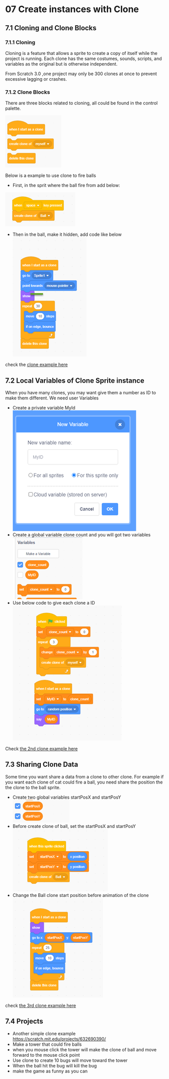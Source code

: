 # 07 Create instances with Clone

## 7.1 Cloning and Clone Blocks

### 7.1.1 Cloning

Cloning is a feature that allows a sprite to create a copy of itself while the project is running. Each clone has the same costumes, sounds, scripts, and variables as the original but is otherwise independent.

From Scratch 3.0 ,one project may only be 300 clones at once to prevent excessive lagging or crashes.

### 7.1.2 Clone Blocks

There are three blocks related to cloning, all could be found in the control palette.

![cloneblocks](./7.1_clone_blocks.png)

Below is a example to use clone to fire balls

- First, in the sprit where the ball fire from add below:

![cloneexample1](./7.1_cloneexample_1.png)

- Then in the ball, make it hidden, add code like below 
![cloneexample2](./7.1_cloneexample1.png)

check the [clone example here](https://scratch.mit.edu/projects/443642866/)


## 7.2 Local Variables of Clone Sprite instance

When you have many clones, you may want give them a number as ID to make them different.
We need user Variables

- Create a private variable MyId
![](./7.2.1_CreateCloneId.png)
- Create a global variable clone count and you will got two variables
![](./7.2.1_clonevariables.png)
- Use below code to give each clone a ID
![](./07.2.2_exampleOfCloneWithId.png)

Check [the 2nd clone example here](https://scratch.mit.edu/projects/443647392/) 

## 7.3 Sharing Clone Data

Some time you want share a data from a clone to other clone.
For example if you want each clone of cat could fire a ball, you need share the position the the clone to the ball sprite.

- Create two global variables startPosX and startPosY
![](07.3._sharedatabetweenclone-1.png)
- Before create clone of ball, set the startPosX and startPosY
![](07.3._sharedatabetweenclone-2.png)
- Change the Ball clone start position before animation of the clone
![](07.3._sharedatabetweenclone-3.png)

check [the 3rd clone example here](https://scratch.mit.edu/projects/443649162/)


## 7.4 Projects

- Another simple clone example <https://scratch.mit.edu/projects/632690390/>
- Make a tower that could fire balls
- when you mouse click the tower will make the clone of ball and move forward to the mouse click point
- Use clone to create 10 bugs will move toward the tower
- When the ball hit the bug will kill the bug
- make the game as funny as you can

